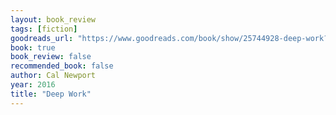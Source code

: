 ```yaml
---
layout: book_review
tags: [fiction]
goodreads_url: "https://www.goodreads.com/book/show/25744928-deep-work?ac=1&from_search=true&qid=aMSgoOXCKz&rank=1"
book: true
book_review: false
recommended_book: false
author: Cal Newport
year: 2016
title: "Deep Work"
---
```

